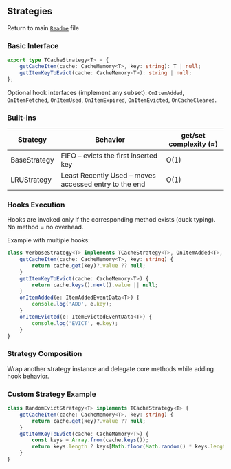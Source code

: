 ## Strategies

Return to main [`Readme`](./../../Readme.md) file

### Basic Interface

```ts
export type TCacheStrategy<T> = {
	getCacheItem(cache: CacheMemory<T>, key: string): T | null;
	getItemKeyToEvict(cache: CacheMemory<T>): string | null;
};
```

Optional hook interfaces (implement any subset):
`OnItemAdded`, `OnItemFetched`, `OnItemUsed`, `OnItemExpired`, `OnItemEvicted`, `OnCacheCleared`.

### Built‑ins

| Strategy     | Behavior                                              | get/set complexity (≈) |
| ------------ | ----------------------------------------------------- | ---------------------- |
| BaseStrategy | FIFO – evicts the first inserted key                  | O(1)                   |
| LRUStrategy  | Least Recently Used – moves accessed entry to the end | O(1)                   |

### Hooks Execution

Hooks are invoked only if the corresponding method exists (duck typing). No method = no overhead.

Example with multiple hooks:

```ts
class VerboseStrategy<T> implements TCacheStrategy<T>, OnItemAdded<T>, OnItemEvicted<T> {
	getCacheItem(cache: CacheMemory<T>, key: string) {
		return cache.get(key)?.value ?? null;
	}
	getItemKeyToEvict(cache: CacheMemory<T>) {
		return cache.keys().next().value || null;
	}
	onItemAdded(e: ItemAddedEventData<T>) {
		console.log('ADD', e.key);
	}
	onItemEvicted(e: ItemEvictedEventData<T>) {
		console.log('EVICT', e.key);
	}
}
```

### Strategy Composition

Wrap another strategy instance and delegate core methods while adding hook behavior.

### Custom Strategy Example

```ts
class RandomEvictStrategy<T> implements TCacheStrategy<T> {
	getCacheItem(cache: CacheMemory<T>, key: string) {
		return cache.get(key)?.value ?? null;
	}
	getItemKeyToEvict(cache: CacheMemory<T>) {
		const keys = Array.from(cache.keys());
		return keys.length ? keys[Math.floor(Math.random() * keys.length)] : null;
	}
}
```

